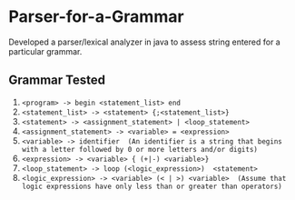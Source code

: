 # Parser-for-a-Grammar
Developed a parser/lexical analyzer in java to assess string entered for a particular grammar.

## Grammar Tested
1. `<program> -> begin <statement_list> end`
2. `<statement_list> -> <statement> {;<statement_list>}`
3. `<statement> -> <assignment_statement> | <loop_statement>`
4. `<assignment_statement> -> <variable> = <expression>`
5. `<variable> -> identifier  (An identifier is a string that begins with a letter followed by 0 or more letters and/or digits)`
6. `<expression> -> <variable> { (+|-) <variable>}`           
7. `<loop_statement> -> loop (<logic_expression>)  <statement>`
8. `<logic_expression> -> <variable> (< | >) <variable>  (Assume that logic expressions have only less than or greater than operators)`
